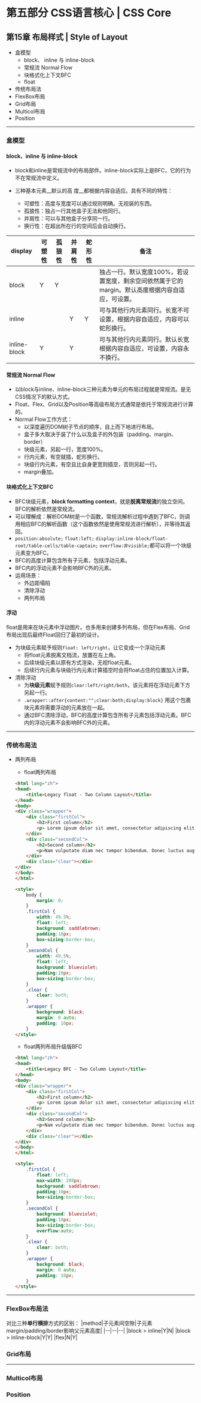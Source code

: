# 第五部分 CSS语言核心  |  CSS Core

## 第15章 布局样式  |   Style of Layout

 - 盒模型
	 - block、 inline 与 inline-block 
	- 常规流 Normal Flow
	- 块格式化上下文BFC
	 - float
 - 传统布局法
 - FlexBox布局
 - Grid布局
 - Multicol布局
 - Position

---



### 盒模型

#### block、inline 与 inline-block 
 - block和inline是常规流中的布局部件。inline-block实际上是BFC，它的行为不在常规流中定义。
 - 三种基本元素__默认的高 度__都根据内容自适应。具有不同的特性：

     - 可塑性：高度与宽度可以通过规则明确。无视装的东西。
     - 孤狼性：独占一行其他盒子无法和他同行。
     - 并肩性：可以与其他盒子分享同一行。
     - 换行性：在超出所在行的空间后会自动换行。

|display|可塑性|孤狼性|并肩性|蛇形性|备注|
|--|--|--|--|--|--|
|block|Y|Y|||独占一行。默认宽度100%，若设置宽度，剩余空间依然属于它的margin。默认高度根据内容自适应，可设置。|
|inline|||Y|Y|可与其他行内元素同行。长宽不可设置，根据内容自适应，内容可以蛇形换行。|
|inline-block|Y||Y||可与其他行内元素同行。默认长宽根据内容自适应，可设置，内容永不换行。|



#### 常规流 Normal Flow
 - 以block与inline、inline-block三种元素为单元的布局过程就是常规流。是无CSS情况下的默认方式。
 - Float、Flex、Grid以及Position等高级布局方式通常是依托于常规流进行计算的。
 - Normal Flow工作方式：
	 - 以深度遍历DOM树子节点的顺序，自上而下地进行布局。
	 - 盒子多大取决于装了什么以及盒子的外包装（padding、margin、border）
	 - 块级元素，另起一行，宽度100%。
	 - 行内元素，有空就插，蛇形换行。
	 - 块级行内元素，有空且比自身更宽则插空，否则另起一行。
	 - margin叠加。



#### 块格式化上下文BFC
 - BFC块级元素，**block formatting context**，就是**脱离常规流**的独立空间。BFC的解析依然是常规流。
 - 可以理解成：解析DOM树是一个函数，常规流解析过程中遇到了BFC，则调用相应BFC的解析函数（这个函数依然是使用常规流进行解析），并等待其返回。
 - `position:absolute;` `float:left;` `display:inline-block/float-root/table-cells/table-captain;` `overflow:非visible;`都可以将一个块级元素变为BFC。
 - BFC的高度计算包含所有子元素，包括浮动元素。
 - BFC内的浮动元素不会影响BFC外的元素。
 - 运用场景：
    - 外边距塌陷
    - 清除浮动
    - 两列布局



#### 浮动

float是用来在块元素中浮动图片。也多用来创建多列布局，但在Flex布局、Grid布局出现后最终Float回归了最初的设计。

 - 为块级元素赋予规则`float: left/right`，让它变成一个浮动元素
     - 将float元素脱离文档流，放置在左上角。
     - 后续块级元素以原有方式渲染，无视float元素。
     - 后续行内元素与块级行内元素计算插空时会将float占住的位置加入计算。
 - 清除浮动
	 - 为**块级元素**赋予规则`clear:left/right/both`，该元素将在浮动元素下方另起一行。
     - `.wrapper::after{content:"";clear:both;display:block}` 用这个包裹块元素将需要浮动的元素放在一起。
	 - 通过BFC清除浮动，BFC的高度计算包含所有子元素包括浮动元素。BFC内的浮动元素不会影响BFC外的元素。

---



### 传统布局法

- 两列布局

  - float两列布局

  ```html
  <html lang="zh">
  <head>
      <title>Legacy float - Two Column Layout</title>
  </head>
  <body>
  <div class="wrapper">
      <div class="firstCol">
          <h2>First column</h2>
          <p> Lorem ipsum dolor sit amet, consectetur adipiscing elit.</p>
      </div>
      <div class="secondCol">
          <h2>Second column</h2>
          <p>Nam vulputate diam nec tempor bibendum. Donec luctus augue eget malesuada ultrices.</p>
      </div>
      <div class="clear"></div>
  </div>
  </body>
  </html>
  
  <style>
      body {
          margin: 0;
      }
      .firstCol {
          width: 49.5%;
          float: left;
          background: saddlebrown;
          padding:10px;
          box-sizing:border-box;
      }
      .secondCol {
          width: 49.5%;
          float: left;
          background: blueviolet;
          padding:10px;
          box-sizing:border-box;
      }
      .clear {
          clear: both;
      }
      .wrapper {
          background: black;
          margin: 0 auto;
          padding: 10px;
      }
  </style>
  ```

  

  - float两列布局升级版BFC

  ```html
  <html lang="zh">
  <head>
      <title>Legacy BFC - Two Column Layout</title>
  </head>
  <body>
  <div class="wrapper">
      <div class="firstCol">
          <h2>First column</h2>
          <p> Lorem ipsum dolor sit amet, consectetur adipiscing elit.</p>
      </div>
      <div class="secondCol">
          <h2>Second column</h2>
          <p>Nam vulputate diam nec tempor bibendum. Donec luctus augue eget malesuada ultrices.</p>
      </div>
      <div class="clear"></div>
  </div>
  </body>
  </html>
  
  <style>
      .firstCol {
          float: left;
          max-width: 200px;
          background: saddlebrown;
          padding:10px;
          box-sizing:border-box;
      }
      .secondCol {
          background: blueviolet;
          padding:10px;
          box-sizing:border-box;
          overflow:auto;
      }
      .clear {
          clear: both;
      }
      .wrapper {
          background: black;
          margin: 0 auto;
          padding: 10px;
      }
  </style>
  ```

---




### FlexBox布局法

对比三种**单行横排**方式的区别：
|method|子元素间空隙|子元素margin/padding/border影响父元素高度|
|--|--|--|
|block > inline|Y|N|
|block > inline-block|Y|Y|
|flex|N|Y|





### Grid布局



---



### Multicol布局

### Position